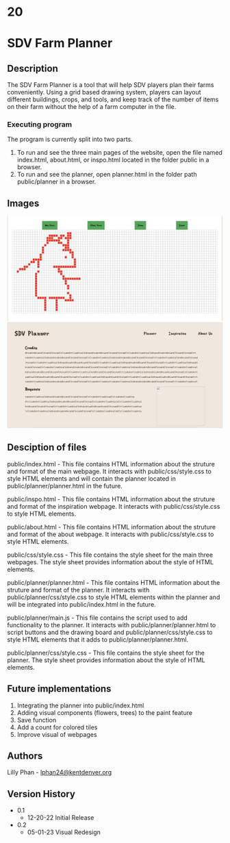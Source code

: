 # 20
# SDV Farm Planner

## Description

The SDV Farm Planner is a tool that will help SDV players plan their farms conveniently. Using a grid based drawing system, players can layout different buildings, crops, and tools, and keep track of the number of items on their farm without the help of a farm computer in the file.

### Executing program

The program is currently split into two parts.
1. To run and see the three main pages of the website, open the file named index.html, about.html, or inspo.html located in the folder public in a browser.
2. To run and see the planner, open planner.html in the folder path public/planner in a browser.

## Images
![](https://github.com/lillyphan/20/blob/main/planner.png?raw=true)
![](https://github.com/lillyphan/20/blob/main/web.png?raw=true)

## Desciption of files

public/index.html - This file contains HTML information about the struture and format of the main webpage. It interacts with public/css/style.css to style HTML elements and will contain the planner located in public/planner/planner.html in the future.

public/inspo.html - This file contains HTML information about the struture and format of the inspiration webpage. It interacts with public/css/style.css to style HTML elements.

public/about.html - This file contains HTML information about the struture and format of the about webpage. It interacts with public/css/style.css to style HTML elements.

public/css/style.css - This file contains the style sheet for the main three webpages. The style sheet provides information about the style of HTML elements.

public/planner/planner.html - This file contains HTML information about the struture and format of the planner. It interacts with 
public/planner/css/style.css to style HTML elements within the planner and will be integrated into public/index.html in the future.

public/planner/main.js - This file contains the script used to add functionality to the planner. It interacts with public/planner/planner.html to script buttons and the drawing board and public/planner/css/style.css to style HTML elements that it adds to public/planner/planner.html.

public/planner/css/style.css - This file contains the style sheet for the planner. The style sheet provides information about the style of HTML elements.

## Future implementations
1. Integrating the planner into public/index.html
2. Adding visual components (flowers, trees) to the paint feature
3. Save function
4. Add a count for colored tiles
5. Improve visual of webpages

## Authors

Lilly Phan - lphan24@kentdenver.org

## Version History

* 0.1
    * 12-20-22 Initial Release
* 0.2
    * 05-01-23 Visual Redesign
    
